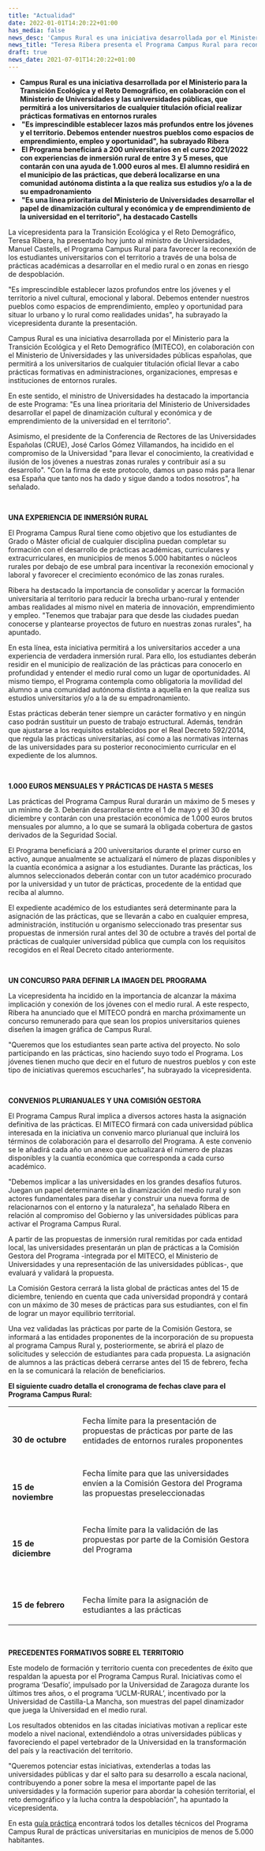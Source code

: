 ```yaml
---
title: "Actualidad"   
date: 2022-01-01T14:20:22+01:00
has_media: false
news_desc: 'Campus Rural es una iniciativa desarrollada por el Ministerio para la Transición Ecológica y el Reto Demográfico, en colaboración con el Ministerio de Universidades y las universidades públicas, que permitirá a los universitarios de cualquier titulación oficial realizar prácticas formativas en entornos rurales “Es imprescindible establecer lazos más profundos entre los jóvenes y el territorio. Debemos entender nuestros pueblos como espacios de emprendimiento, empleo y oportunidad”, ha subrayado Ribera El Programa beneficiará a 200 universitarios en el curso 2021/2022 con experiencias de inmersión rural de entre 3 y 5 meses, que contarán con una ayuda de 1.000 euros al mes. El alumno residirá en el municipio de las prácticas, que deberá localizarse en una comunidad autónoma distinta a la que realiza sus estudios y/o a la de su empadronamiento "Es una línea prioritaria del Ministerio de Universidades desarrollar el papel de dinamización cultural y económica y de emprendimiento de la universidad en el territorio", ha destacado Castells'
news_title: "Teresa Ribera presenta el Programa Campus Rural para reconectar a los estudiantes universitarios con el territorio a través de prácticas de inmersión rural en zonas en riesgo de despoblación"
draft: true
news_date: 2021-07-01T14:20:22+01:00
---
```

<ul>
<li><strong>Campus Rural es una iniciativa desarrollada por el Ministerio para la Transici&oacute;n Ecol&oacute;gica y el Reto Demogr&aacute;fico, en colaboraci&oacute;n con el Ministerio de Universidades y las universidades p&uacute;blicas, que permitir&aacute; a los universitarios de cualquier titulaci&oacute;n oficial realizar pr&aacute;cticas formativas en entornos rurales</strong><strong></strong></li>
<li><strong>&nbsp;"Es imprescindible establecer lazos m&aacute;s profundos entre los j&oacute;venes y el territorio. Debemos entender nuestros pueblos como espacios de emprendimiento, empleo y oportunidad", ha subrayado Ribera</strong></li>
<li><strong>&nbsp;El Programa beneficiar&aacute; a 200 universitarios en el curso 2021/2022 con experiencias de inmersi&oacute;n rural de entre 3 y 5 meses, que contar&aacute;n con una ayuda de 1.000 euros al mes. El alumno residir&aacute; en el municipio de las pr&aacute;cticas, que deber&aacute; localizarse en una comunidad aut&oacute;noma distinta a la que realiza sus estudios y/o a la de su empadronamiento</strong></li>
<li><strong>&nbsp;"Es una l&iacute;nea prioritaria del Ministerio de Universidades desarrollar el papel de dinamizaci&oacute;n cultural y econ&oacute;mica y de emprendimiento de la universidad en el territorio", ha destacado Castells</strong></li>
</ul>
<p>La vicepresidenta para la Transici&oacute;n Ecol&oacute;gica y el Reto Demogr&aacute;fico, Teresa Ribera, ha presentado hoy junto al ministro de Universidades, Manuel Castells, el Programa Campus Rural para favorecer la reconexi&oacute;n de los estudiantes universitarios con el territorio a trav&eacute;s de una bolsa de pr&aacute;cticas acad&eacute;micas a desarrollar en el medio rural o en zonas en riesgo de despoblaci&oacute;n.</p>
<p>"Es imprescindible establecer lazos profundos entre los j&oacute;venes y el territorio a nivel cultural, emocional y laboral. Debemos entender nuestros pueblos como espacios de emprendimiento, empleo y oportunidad para situar lo urbano y lo rural como realidades unidas", ha subrayado la vicepresidenta durante la presentaci&oacute;n.</p>
<p>Campus Rural es una iniciativa desarrollada por el Ministerio para la Transici&oacute;n Ecol&oacute;gica y el Reto Demogr&aacute;fico (MITECO), en colaboraci&oacute;n con el Ministerio de Universidades y las universidades p&uacute;blicas espa&ntilde;olas, que permitir&aacute; a los universitarios de cualquier titulaci&oacute;n oficial llevar a cabo pr&aacute;cticas formativas en administraciones, organizaciones, empresas e instituciones de entornos rurales.</p>
<p>En este sentido, el ministro de Universidades ha destacado la importancia de este Programa: "Es una l&iacute;nea prioritaria del Ministerio de Universidades desarrollar el papel de dinamizaci&oacute;n cultural y econ&oacute;mica y de emprendimiento de la universidad en el territorio".</p>
<p>Asimismo, el presidente de la Conferencia de Rectores de las Universidades Espa&ntilde;olas (CRUE), Jos&eacute; Carlos G&oacute;mez Villamandos, ha incidido en el compromiso de la Universidad "para llevar el conocimiento, la creatividad e ilusi&oacute;n de los j&oacute;venes a nuestras zonas rurales y contribuir as&iacute; a su desarrollo". "Con la firma de este protocolo, damos un paso m&aacute;s para llenar esa Espa&ntilde;a que tanto nos ha dado y sigue dando a todos nosotros", ha se&ntilde;alado.</p>
<p>&nbsp;</p>
<p><strong>UNA EXPERIENCIA DE INMERSI&Oacute;N RURAL</strong></p>
<p>El Programa Campus Rural tiene como objetivo que los estudiantes de Grado o M&aacute;ster oficial de cualquier disciplina puedan completar su formaci&oacute;n con el desarrollo de pr&aacute;cticas acad&eacute;micas, curriculares y extracurriculares, en municipios de menos 5.000 habitantes o n&uacute;cleos rurales por debajo de ese umbral para incentivar la reconexi&oacute;n emocional y laboral y favorecer el crecimiento econ&oacute;mico de las zonas rurales.</p>
<p>Ribera ha destacado la importancia de consolidar y acercar la formaci&oacute;n universitaria al territorio para reducir la brecha urbano-rural y entender ambas realidades al mismo nivel en materia de innovaci&oacute;n, emprendimiento y empleo. "Tenemos que trabajar para que desde las ciudades puedan conocerse y plantearse proyectos de futuro en nuestras zonas rurales", ha apuntado.</p>
<p>En esta l&iacute;nea, esta iniciativa permitir&aacute; a los universitarios acceder a una experiencia de verdadera inmersi&oacute;n rural. Para ello, los estudiantes deber&aacute;n residir en el municipio de realizaci&oacute;n de las pr&aacute;cticas para conocerlo en profundidad y entender el medio rural como un lugar de oportunidades. Al mismo tiempo, el Programa contempla como obligatoria la movilidad del alumno a una comunidad aut&oacute;noma distinta a aquella en la que realiza sus estudios universitarios y/o a la de su empadronamiento.</p>
<p>Estas pr&aacute;cticas deber&aacute;n tener siempre un car&aacute;cter formativo y en ning&uacute;n caso podr&aacute;n sustituir un puesto de trabajo estructural. Adem&aacute;s, tendr&aacute;n que ajustarse a los requisitos establecidos por el Real Decreto 592/2014, que regula las pr&aacute;cticas universitarias, as&iacute; como a las normativas internas de las universidades para su posterior reconocimiento curricular en el expediente de los alumnos.</p>
<p>&nbsp;</p>
<p><strong>1.000 EUROS MENSUALES Y PR&Aacute;CTICAS DE HASTA 5 MESES</strong></p>
<p>Las pr&aacute;cticas del Programa Campus Rural durar&aacute;n un m&aacute;ximo de 5 meses y un m&iacute;nimo de 3. Deber&aacute;n desarrollarse entre el 1 de mayo y el 30 de diciembre y contar&aacute;n con una prestaci&oacute;n econ&oacute;mica de 1.000 euros brutos mensuales por alumno, a lo que se sumar&aacute; la obligada cobertura de gastos derivados de la Seguridad Social.</p>
<p>El Programa beneficiar&aacute; a 200 universitarios durante el primer curso en activo, aunque anualmente se actualizar&aacute; el n&uacute;mero de plazas disponibles y la cuant&iacute;a econ&oacute;mica a asignar a los estudiantes. Durante las pr&aacute;cticas, los alumnos seleccionados deber&aacute;n contar con un tutor acad&eacute;mico procurado por la universidad y un tutor de pr&aacute;cticas, procedente de la entidad que reciba al alumno.</p>
<p>El expediente acad&eacute;mico de los estudiantes ser&aacute; determinante para la asignaci&oacute;n de las pr&aacute;cticas, que se llevar&aacute;n a cabo en cualquier empresa, administraci&oacute;n, instituci&oacute;n u organismo seleccionado tras presentar sus propuestas de inmersi&oacute;n rural antes del 30 de octubre a trav&eacute;s del portal de pr&aacute;cticas de cualquier universidad p&uacute;blica que cumpla con los requisitos recogidos en el Real Decreto citado anteriormente.</p>
<p>&nbsp;</p>
<p><strong>UN CONCURSO PARA DEFINIR LA IMAGEN DEL PROGRAMA</strong></p>
<p>La vicepresidenta ha incidido en la importancia de alcanzar la m&aacute;xima implicaci&oacute;n y conexi&oacute;n de los j&oacute;venes con el medio rural. A este respecto, Ribera ha anunciado que el MITECO pondr&aacute; en marcha pr&oacute;ximamente un concurso remunerado para que sean los propios universitarios quienes dise&ntilde;en la imagen gr&aacute;fica de Campus Rural.</p>
<p>"Queremos que los estudiantes sean parte activa del proyecto. No solo participando en las pr&aacute;cticas, sino haciendo suyo todo el Programa. Los j&oacute;venes tienen mucho que decir en el futuro de nuestros pueblos y con este tipo de iniciativas queremos escucharles", ha subrayado la vicepresidenta.</p>
<p>&nbsp;</p>
<p><strong>CONVENIOS PLURIANUALES Y UNA COMISI&Oacute;N GESTORA</strong></p>
<p>El Programa Campus Rural implica a diversos actores hasta la asignaci&oacute;n definitiva de las pr&aacute;cticas. El MITECO firmar&aacute; con cada universidad p&uacute;blica interesada en la iniciativa un convenio marco plurianual que incluir&aacute; los t&eacute;rminos de colaboraci&oacute;n para el desarrollo del Programa. A este convenio se le a&ntilde;adir&aacute; cada a&ntilde;o un anexo que actualizar&aacute; el n&uacute;mero de plazas disponibles y la cuant&iacute;a econ&oacute;mica que corresponda a cada curso acad&eacute;mico.</p>
<p>"Debemos implicar a las universidades en los grandes desaf&iacute;os futuros. Juegan un papel determinante en la dinamizaci&oacute;n del medio rural y son actores fundamentales para dise&ntilde;ar y construir una nueva forma de relacionarnos con el entorno y la naturaleza", ha se&ntilde;alado Ribera en relaci&oacute;n al compromiso del Gobierno y las universidades p&uacute;blicas para activar el Programa Campus Rural.</p>
<p>A partir de las propuestas de inmersi&oacute;n rural remitidas por cada entidad local, las universidades presentar&aacute;n un plan de pr&aacute;cticas a la Comisi&oacute;n Gestora del Programa -integrada por el MITECO, el Ministerio de Universidades y una representaci&oacute;n de las universidades p&uacute;blicas-, que evaluar&aacute; y validar&aacute; la propuesta.</p>
<p>La Comisi&oacute;n Gestora cerrar&aacute; la lista global de pr&aacute;cticas antes del 15 de diciembre, teniendo en cuenta que cada universidad propondr&aacute; y contar&aacute; con un m&aacute;ximo de 30 meses de pr&aacute;cticas para sus estudiantes, con el fin de lograr un mayor equilibrio territorial.</p>
<p>Una vez validadas las pr&aacute;cticas por parte de la Comisi&oacute;n Gestora, se informar&aacute; a las entidades proponentes de la incorporaci&oacute;n de su propuesta al programa Campus Rural y, posteriormente, se abrir&aacute; el plazo de solicitudes y selecci&oacute;n de estudiantes para cada propuesta. La asignaci&oacute;n de alumnos a las pr&aacute;cticas deber&aacute; cerrarse antes del 15 de febrero, fecha en la se comunicar&aacute; la relaci&oacute;n de beneficiarios.</p>
<p><strong>El siguiente cuadro detalla el cronograma de fechas clave para el Programa Campus Rural:</strong></p>
<table>
<tbody>
<tr>
<td width="143">
<p><strong>&nbsp;</strong></p>
<p><strong>30<span>&nbsp;</span></strong><strong>de octubre</strong></p>
</td>
<td width="425">
<p>Fecha l&iacute;mite para la presentaci&oacute;n de propuestas de pr&aacute;cticas por parte de las entidades de entornos rurales proponentes</p>
</td>
</tr>
<tr>
<td width="143">
<p><strong>&nbsp;</strong></p>
<p><strong>15<span>&nbsp;</span></strong><strong>de noviembre</strong></p>
</td>
<td width="425">
<p>Fecha l&iacute;mite para que las universidades env&iacute;en a la Comisi&oacute;n Gestora del Programa las propuestas preseleccionadas</p>
</td>
</tr>
<tr>
<td width="143">
<p><strong>&nbsp;</strong></p>
<p><strong>15<span>&nbsp;</span></strong><strong>de diciembre</strong></p>
</td>
<td width="425">
<p>Fecha l&iacute;mite para la validaci&oacute;n de las propuestas por parte de la Comisi&oacute;n Gestora del Programa</p>
</td>
</tr>
<tr>
<td width="143">
<p><strong>&nbsp;</strong></p>
<p><strong>15<span>&nbsp;</span></strong><strong>de febrero</strong></p>
</td>
<td width="425">
<p><strong>&nbsp;</strong></p>
<p>Fecha l&iacute;mite para la asignaci&oacute;n de estudiantes a las pr&aacute;cticas</p>
</td>
</tr>
</tbody>
</table>
<p>&nbsp;</p>
<p><strong>PRECEDENTES FORMATIVOS SOBRE EL TERRITORIO</strong></p>
<p>Este modelo de formaci&oacute;n y territorio cuenta con precedentes de &eacute;xito que respaldan la apuesta por el Programa Campus Rural. Iniciativas como el programa &lsquo;Desaf&iacute;o&rsquo;, impulsado por la Universidad de Zaragoza durante los &uacute;ltimos tres a&ntilde;os, o el programa &lsquo;UCLM-RURAL&rsquo;, incentivado por la Universidad de Castilla-La Mancha, son muestras del papel dinamizador que juega la Universidad en el medio rural.</p>
<p>Los resultados obtenidos en las citadas iniciativas motivan a replicar este modelo a nivel nacional, extendi&eacute;ndolo a otras universidades p&uacute;blicas y favoreciendo el papel vertebrador de la Universidad en la transformaci&oacute;n del pa&iacute;s y la reactivaci&oacute;n del territorio.</p>
<p>"Queremos potenciar estas iniciativas, extenderlas a todas las universidades p&uacute;blicas y dar el salto para su desarrollo a escala nacional, contribuyendo a poner sobre la mesa el importante papel de las universidades y la formaci&oacute;n superior para abordar la cohesi&oacute;n territorial, el reto demogr&aacute;fico y la lucha contra la despoblaci&oacute;n", ha apuntado la vicepresidenta.</p>
<p>En esta<span>&nbsp;</span><a href="https://www.miteco.gob.es/es/prensa/guiapractica_tcm30-528960.pdf" target="_blank" rel="noopener">gu&iacute;a pr&aacute;ctica</a><span>&nbsp;</span>encontrar&aacute; todos los detalles t&eacute;cnicos del Programa Campus Rural de pr&aacute;cticas universitarias en municipios de menos de 5.000 habitantes.</p>